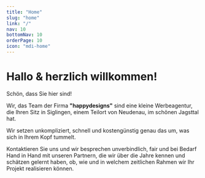 ```yaml
---
title: "Home"
slug: "home"
link: "/"
nav: 10
bottomNav: 10
orderPage: 10
icon: "mdi-home"
---
```


<ImageRow aspect-ratio="4.73" ul="gap-6 py-6 mx-auto justify-center"
:srcs="[{src: 'letters.webp', alt: ''}, {src: 'forest.webp', alt: ''}, {src: 'table.webp', alt: ''}]">
</ImageRow>

<div class="container mx-auto px-8">

# Hallo & herzlich willkommen!

Schön, dass Sie hier sind!

Wir, das Team der Firma **"happydesigns"** sind eine kleine Werbeagentur, die Ihren Sitz in Siglingen, einem Teilort von Neudenau, im schönen Jagsttal hat.

Wir setzen unkompliziert, schnell und kostengünstig genau das um, was sich in Ihrem Kopf tummelt.

Kontaktieren Sie uns und wir besprechen unverbindlich, fair und bei Bedarf Hand in Hand mit unseren Partnern, die wir über die Jahre kennen und schätzen gelernt haben, ob, wie und in welchem zeitlichen Rahmen wir Ihr Projekt realisieren können.

</div>

